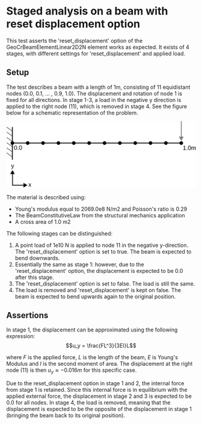 # Staged analysis on a beam with reset displacement option

This test asserts the 'reset_displacement' option of the GeoCrBeamElementLinear2D2N element works as expected. It exists of 4 stages, with different settings for 'reset_displacement' and applied load.

## Setup
The test describes a beam with a length of 1m, consisting of 11 equidistant nodes (0.0, 0.1, ... , 0.9, 1.0). The displacement and rotation of node 1 is fixed for all directions. In stage 1-3, a load in the negative y direction is applied to the right node (11), which is removed in stage 4. See the figure below for a schematic representation of the problem. 

![MeshStructure](MeshStructure.svg)

The material is described using:
-   Young's modulus equal to 2069.0e8 N/m2 and Poisson's ratio is 0.29
-   The BeamConstitutiveLaw from the structural mechanics application
-   A cross area of 1.0 m2

The following stages can be distinguished:
1.  A point load of 1e10 N is applied to node 11 in the negative y-direction. The 'reset_displacement' option is set to true. The beam is expected to bend downwards.
2.  Essentially the same as stage 1: however, due to the 'reset_displacement' option, the displacement is expected to be 0.0 after this stage.
3.  The 'reset_displacement' option is set to false. The load is still the same.
4.  The load is removed and 'reset_displacement' is kept on false. The beam is expected to bend upwards again to the original position.

## Assertions
In stage 1, the displacement can be approximated using the following expression:
$$u_y = \frac{FL^3}{3EI}L$$

where $F$ is the applied force, $L$ is the length of the beam, $E$ is Young's Modulus and $I$ is the second moment of area. The displacement at the right node (11) is then $u_y \approx -0.016m$ for this specific case.

Due to the reset_displacement option in stage 1 and 2, the internal force from stage 1 is retained. Since this internal force is in equilibrium with the applied external force, the displacement in stage 2 and 3 is expected to be 0.0 for all nodes. In stage 4, the load is removed, meaning that the displacement is expected to be the opposite of the displacement in stage 1 (bringing the beam back to its original position).
